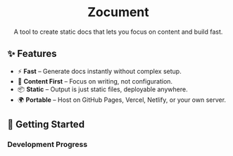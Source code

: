 <h1 align="center">Zocument</h1>
<p align="center">A tool to create static docs that lets you focus on content and build fast.</p>


## ✨ Features
- ⚡ **Fast** – Generate docs instantly without complex setup.  
- 📝 **Content First** – Focus on writing, not configuration.  
- 📦 **Static** – Output is just static files, deployable anywhere.  
- 🌍 **Portable** – Host on GitHub Pages, Vercel, Netlify, or your own server.  

## 🚀 Getting Started

### Development Progress
